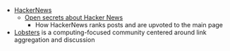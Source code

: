 

* [HackerNews](https://news.ycombinator.com/)
    * [Open secrets about Hacker News](https://bengtan.com/blog/open-secrets-hacker-news/)
        * How HackerNews ranks posts and are upvoted to the main page
* [Lobsters](https://lobste.rs/) is a computing-focused community centered around link aggregation and discussion
